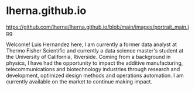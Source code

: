 # lherna.github.io

https://github.com/lherna/lherna.github.io/blob/main/images/portrait_main.jpg

Welcome! Luis Hernandez here, I am currently a former data analyst at Thermo Fisher Scientific and currently a data science master's student at the University of California, Riverside. Coming from a background in physics, I have had the opportunity to impact the additive manufacturing, telecommunications and biotechnology industries through research and development, optimized design methods and operations automation. I am currently available on the market to continue making impact.
